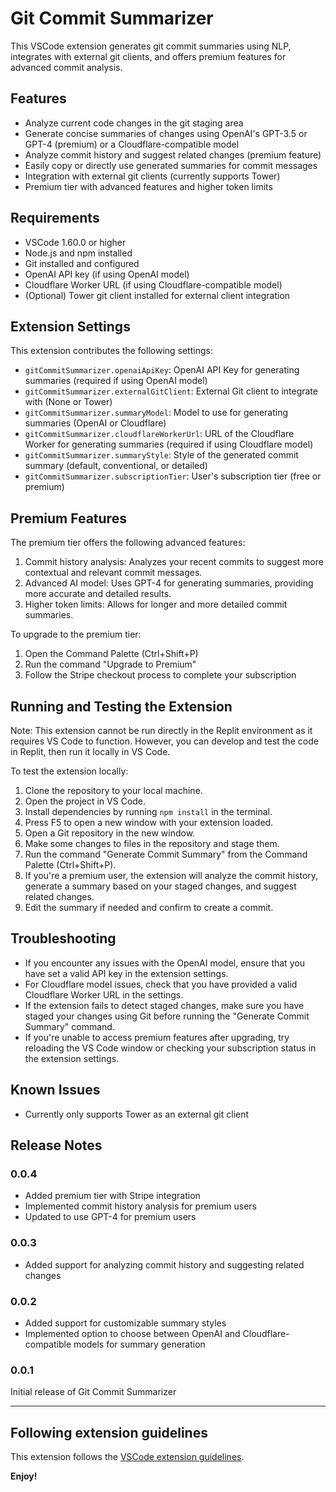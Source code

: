 # Git Commit Summarizer

This VSCode extension generates git commit summaries using NLP, integrates with external git clients, and offers premium features for advanced commit analysis.

## Features

- Analyze current code changes in the git staging area
- Generate concise summaries of changes using OpenAI's GPT-3.5 or GPT-4 (premium) or a Cloudflare-compatible model
- Analyze commit history and suggest related changes (premium feature)
- Easily copy or directly use generated summaries for commit messages
- Integration with external git clients (currently supports Tower)
- Premium tier with advanced features and higher token limits

## Requirements

- VSCode 1.60.0 or higher
- Node.js and npm installed
- Git installed and configured
- OpenAI API key (if using OpenAI model)
- Cloudflare Worker URL (if using Cloudflare-compatible model)
- (Optional) Tower git client installed for external client integration

## Extension Settings

This extension contributes the following settings:

* `gitCommitSummarizer.openaiApiKey`: OpenAI API Key for generating summaries (required if using OpenAI model)
* `gitCommitSummarizer.externalGitClient`: External Git client to integrate with (None or Tower)
* `gitCommitSummarizer.summaryModel`: Model to use for generating summaries (OpenAI or Cloudflare)
* `gitCommitSummarizer.cloudflareWorkerUrl`: URL of the Cloudflare Worker for generating summaries (required if using Cloudflare model)
* `gitCommitSummarizer.summaryStyle`: Style of the generated commit summary (default, conventional, or detailed)
* `gitCommitSummarizer.subscriptionTier`: User's subscription tier (free or premium)

## Premium Features

The premium tier offers the following advanced features:

1. Commit history analysis: Analyzes your recent commits to suggest more contextual and relevant commit messages.
2. Advanced AI model: Uses GPT-4 for generating summaries, providing more accurate and detailed results.
3. Higher token limits: Allows for longer and more detailed commit summaries.

To upgrade to the premium tier:

1. Open the Command Palette (Ctrl+Shift+P)
2. Run the command "Upgrade to Premium"
3. Follow the Stripe checkout process to complete your subscription

## Running and Testing the Extension

Note: This extension cannot be run directly in the Replit environment as it requires VS Code to function. However, you can develop and test the code in Replit, then run it locally in VS Code.

To test the extension locally:

1. Clone the repository to your local machine.
2. Open the project in VS Code.
3. Install dependencies by running `npm install` in the terminal.
4. Press F5 to open a new window with your extension loaded.
5. Open a Git repository in the new window.
6. Make some changes to files in the repository and stage them.
7. Run the command "Generate Commit Summary" from the Command Palette (Ctrl+Shift+P).
8. If you're a premium user, the extension will analyze the commit history, generate a summary based on your staged changes, and suggest related changes.
9. Edit the summary if needed and confirm to create a commit.

## Troubleshooting

- If you encounter any issues with the OpenAI model, ensure that you have set a valid API key in the extension settings.
- For Cloudflare model issues, check that you have provided a valid Cloudflare Worker URL in the settings.
- If the extension fails to detect staged changes, make sure you have staged your changes using Git before running the "Generate Commit Summary" command.
- If you're unable to access premium features after upgrading, try reloading the VS Code window or checking your subscription status in the extension settings.

## Known Issues

- Currently only supports Tower as an external git client

## Release Notes

### 0.0.4

- Added premium tier with Stripe integration
- Implemented commit history analysis for premium users
- Updated to use GPT-4 for premium users

### 0.0.3

- Added support for analyzing commit history and suggesting related changes

### 0.0.2

- Added support for customizable summary styles
- Implemented option to choose between OpenAI and Cloudflare-compatible models for summary generation

### 0.0.1

Initial release of Git Commit Summarizer

---

## Following extension guidelines

This extension follows the [VSCode extension guidelines](https://code.visualstudio.com/api/references/extension-guidelines).

**Enjoy!**

